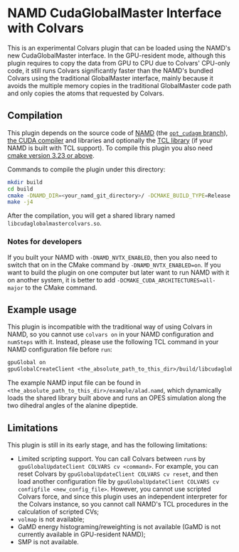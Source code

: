# NAMD CudaGlobalMaster Interface with Colvars

This is an experimental Colvars plugin that can be loaded using the NAMD's new CudaGlobalMaster interface. In the GPU-resident mode, although this plugin requires to copy the data from GPU to CPU due to Colvars' CPU-only code, it still runs Colvars significantly faster than the NAMD's bundled Colvars using the traditional GlobalMaster interface, mainly because it avoids the multiple memory copies in the traditional GlobalMaster code path and only copies the atoms that requested by Colvars.

## Compilation

This plugin depends on the source code of [NAMD](https://gitlab.com/tcbgUIUC/namd) (the [`opt_cudagm` branch](https://gitlab.com/tcbgUIUC/namd/-/tree/opt_cudagm?ref_type=heads)), [the CUDA compiler](https://developer.nvidia.com/cuda-downloads) and libraries and optionally the [TCL library](https://www.tcl-lang.org) (if your NAMD is built with TCL support). To compile this plugin you also need [cmake version 3.23 or above](https://cmake.org/download/).

Commands to compile the plugin under this directory:
```sh
mkdir build
cd build
cmake -DNAMD_DIR=<your_namd_git_directory>/ -DCMAKE_BUILD_TYPE=Release ../
make -j4
```
After the compilation, you will get a shared library named `libcudaglobalmastercolvars.so`.

### Notes for developers

If you built your NAMD with `-DNAMD_NVTX_ENABLED`, then you also need to switch that on in the CMake command by `-DNAMD_NVTX_ENABLED=on`. If you want to build the plugin on one computer but later want to run NAMD with it on another system, it is better to add `-DCMAKE_CUDA_ARCHITECTURES=all-major` to the CMake command.

## Example usage

This plugin is incompatible with the traditional way of using Colvars in NAMD, so you cannot use `colvars on` in your NAMD configuration and `numSteps` with it. Instead, please use the following TCL command in your NAMD configuration file before `run`:
```tcl
gpuGlobal on
gpuGlobalCreateClient <the_absolute_path_to_this_dir>/build/libcudaglobalmastercolvars.so COLVARS <colvars_config_file>
```

The example NAMD input file can be found in `<the_absolute_path_to_this_dir>/example/alad.namd`, which dynamically loads the shared library built above and runs an OPES simulation along the two dihedral angles of the alanine dipeptide.

## Limitations

This plugin is still in its early stage, and has the following limitations:
- Limited scripting support. You can call Colvars between `run`s by `gpuGlobalUpdateClient COLVARS cv <command>`. For example, you can reset Colvars by `gpuGlobalUpdateClient COLVARS cv reset`, and then load another configuration file by `gpuGlobalUpdateClient COLVARS cv configfile <new_config_file>`. However, you cannot use scripted Colvars force, and since this plugin uses an independent interpreter for the Colvars instance, so you cannot call NAMD's TCL procedures in the calculation of scripted CVs;
- `volmap` is not available;
- GaMD energy histograming/reweighting is not available (GaMD is not currently available in GPU-resident NAMD);
- SMP is not available.
